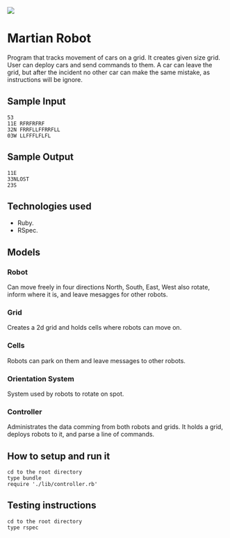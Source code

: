 <a href="https://codeclimate.com/github/jeantroiani/martian_robot"><img src="https://codeclimate.com/github/jeantroiani/martian_robot/badges/gpa.svg" /></a>

Martian Robot
=============
Program that tracks movement of cars on a grid. 
It creates given size grid.
User can deploy cars and send commands to them.
A car can leave the grid, but after the incident
no other car can make the same mistake, as instructions
will be ignore.

Sample Input
------------
	53
	11E RFRFRFRF
	32N FRRFLLFFRRFLL
	03W LLFFFLFLFL

Sample Output
-------------
	11E
	33NLOST
	23S

Technologies used
------------------
- Ruby.
- RSpec.

Models
--------------
### Robot
Can move freely in four directions North, South, East, West also rotate, inform where it is, and leave mesagges for other robots.
### Grid
Creates a 2d grid and holds cells where robots can move on.
### Cells
Robots can park on them and leave messages to other robots.
### Orientation System
System used by robots to rotate on spot.
### Controller
Administrates the data comming from both robots and grids. It holds a grid, deploys robots to it, and parse a line of commands.


How to setup and run it
-----------------------
	cd to the root directory
	type bundle
	require './lib/controller.rb'


Testing instructions
----------------
	cd to the root directory
	type rspec
